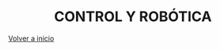 <h1 align="center"> CONTROL Y ROBÓTICA </h1>

[Volver a inicio](https://github.com/angelmicelti/TecnoVilladiego3)
